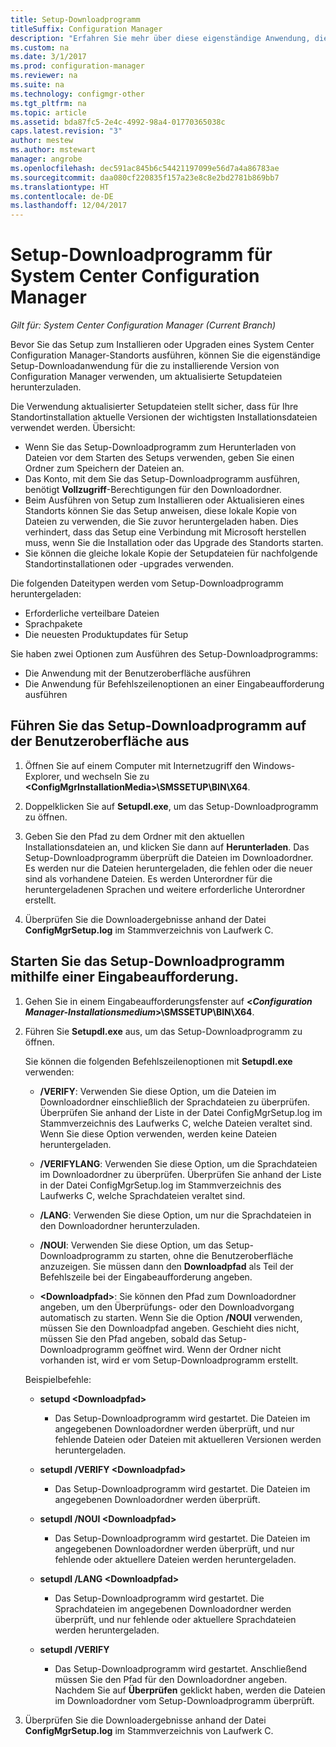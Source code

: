 ```yaml
---
title: Setup-Downloadprogramm
titleSuffix: Configuration Manager
description: "Erfahren Sie mehr über diese eigenständige Anwendung, die sicherstellen soll, dass Ihre Standortinstallation aktuelle Versionen der wichtigsten Installationsdateien verwendet."
ms.custom: na
ms.date: 3/1/2017
ms.prod: configuration-manager
ms.reviewer: na
ms.suite: na
ms.technology: configmgr-other
ms.tgt_pltfrm: na
ms.topic: article
ms.assetid: bda87fc5-2e4c-4992-98a4-01770365038c
caps.latest.revision: "3"
author: mestew
ms.author: mstewart
manager: angrobe
ms.openlocfilehash: dec591ac845b6c54421197099e56d7a4a86783ae
ms.sourcegitcommit: daa080cf220835f157a23e8c8e2bd2781b869bb7
ms.translationtype: HT
ms.contentlocale: de-DE
ms.lasthandoff: 12/04/2017
---
```

# <a name="setup-downloader-for-system-center-configuration-manager"></a>Setup-Downloadprogramm für System Center Configuration Manager

*Gilt für: System Center Configuration Manager (Current Branch)*

Bevor Sie das Setup zum Installieren oder Upgraden eines System Center Configuration Manager-Standorts ausführen, können Sie die eigenständige Setup-Downloadanwendung für die zu installierende Version von Configuration Manager verwenden, um aktualisierte Setupdateien herunterzuladen.  

Die Verwendung aktualisierter Setupdateien stellt sicher, dass für Ihre Standortinstallation aktuelle Versionen der wichtigsten Installationsdateien verwendet werden. Übersicht:   
-   Wenn Sie das Setup-Downloadprogramm zum Herunterladen von Dateien vor dem Starten des Setups verwenden, geben Sie einen Ordner zum Speichern der Dateien an.  
-   Das Konto, mit dem Sie das Setup-Downloadprogramm ausführen, benötigt **Vollzugriff**-Berechtigungen für den Downloadordner.  
-   Beim Ausführen von Setup zum Installieren oder Aktualisieren eines Standorts können Sie das Setup anweisen, diese lokale Kopie von Dateien zu verwenden, die Sie zuvor heruntergeladen haben. Dies verhindert, dass das Setup eine Verbindung mit Microsoft herstellen muss, wenn Sie die Installation oder das Upgrade des Standorts starten.  
-   Sie können die gleiche lokale Kopie der Setupdateien für nachfolgende Standortinstallationen oder -upgrades verwenden.  

Die folgenden Dateitypen werden vom Setup-Downloadprogramm heruntergeladen:  
-   Erforderliche verteilbare Dateien  
-   Sprachpakete  
-   Die neuesten Produktupdates für Setup  

Sie haben zwei Optionen zum Ausführen des Setup-Downloadprogramms:
- Die Anwendung mit der Benutzeroberfläche ausführen
- Die Anwendung für Befehlszeilenoptionen an einer Eingabeaufforderung ausführen


## <a name="run-setup-downloader-with-the-user-interface"></a>Führen Sie das Setup-Downloadprogramm auf der Benutzeroberfläche aus  

1.  Öffnen Sie auf einem Computer mit Internetzugriff den Windows-Explorer, und wechseln Sie zu **&lt;ConfigMgrInstallationMedia\>\SMSSETUP\BIN\X64**.  

2.  Doppelklicken Sie auf **Setupdl.exe**, um das Setup-Downloadprogramm zu öffnen.   

3. Geben Sie den Pfad zu dem Ordner mit den aktuellen Installationsdateien an, und klicken Sie dann auf **Herunterladen**. Das Setup-Downloadprogramm überprüft die Dateien im Downloadordner. Es werden nur die Dateien heruntergeladen, die fehlen oder die neuer sind als vorhandene Dateien. Es werden Unterordner für die heruntergeladenen Sprachen und weitere erforderliche Unterordner erstellt.  

4.  Überprüfen Sie die Downloadergebnisse anhand der Datei **ConfigMgrSetup.log** im Stammverzeichnis von Laufwerk C.  

## <a name="run-setup-downloader-from-a-command-prompt"></a>Starten Sie das Setup-Downloadprogramm mithilfe einer Eingabeaufforderung.  

1.  Gehen Sie in einem Eingabeaufforderungsfenster auf **&lt;*Configuration Manager-Installationsmedium*\>\SMSSETUP\BIN\X64**.   

2.  Führen Sie **Setupdl.exe** aus, um das Setup-Downloadprogramm zu öffnen.

    Sie können die folgenden Befehlszeilenoptionen mit **Setupdl.exe** verwenden:   

    -   **/VERIFY**: Verwenden Sie diese Option, um die Dateien im Downloadordner einschließlich der Sprachdateien zu überprüfen. Überprüfen Sie anhand der Liste in der Datei ConfigMgrSetup.log im Stammverzeichnis des Laufwerks C, welche Dateien veraltet sind. Wenn Sie diese Option verwenden, werden keine Dateien heruntergeladen.  

    -   **/VERIFYLANG**: Verwenden Sie diese Option, um die Sprachdateien im Downloadordner zu überprüfen. Überprüfen Sie anhand der Liste in der Datei ConfigMgrSetup.log im Stammverzeichnis des Laufwerks C, welche Sprachdateien veraltet sind.

    -   **/LANG**: Verwenden Sie diese Option, um nur die Sprachdateien in den Downloadordner herunterzuladen.  

    -   **/NOUI**: Verwenden Sie diese Option, um das Setup-Downloadprogramm zu starten, ohne die Benutzeroberfläche anzuzeigen. Sie müssen dann den **Downloadpfad** als Teil der Befehlszeile bei der Eingabeaufforderung angeben.  

    -   **&lt;Downloadpfad\>**: Sie können den Pfad zum Downloadordner angeben, um den Überprüfungs- oder den Downloadvorgang automatisch zu starten. Wenn Sie die Option **/NOUI** verwenden, müssen Sie den Downloadpfad angeben. Geschieht dies nicht, müssen Sie den Pfad angeben, sobald das Setup-Downloadprogramm geöffnet wird. Wenn der Ordner nicht vorhanden ist, wird er vom Setup-Downloadprogramm erstellt.  

    Beispielbefehle:

    -   **setupd &lt;Downloadpfad\>**  

        -   Das Setup-Downloadprogramm wird gestartet. Die Dateien im angegebenen Downloadordner werden überprüft, und nur fehlende Dateien oder Dateien mit aktuelleren Versionen werden heruntergeladen.     

    -   **setupdl /VERIFY &lt;Downloadpfad\>**  

        -   Das Setup-Downloadprogramm wird gestartet. Die Dateien im angegebenen Downloadordner werden überprüft.  

    -   **setupdl /NOUI &lt;Downloadpfad\>**  

        -   Das Setup-Downloadprogramm wird gestartet. Die Dateien im angegebenen Downloadordner werden überprüft, und nur fehlende oder aktuellere Dateien werden heruntergeladen.  

    -   **setupdl /LANG &lt;Downloadpfad\>**  

        -   Das Setup-Downloadprogramm wird gestartet. Die Sprachdateien im angegebenen Downloadordner werden überprüft, und nur fehlende oder aktuellere Sprachdateien werden heruntergeladen.  

    -   **setupdl /VERIFY**  

        -   Das Setup-Downloadprogramm wird gestartet. Anschließend müssen Sie den Pfad für den Downloadordner angeben. Nachdem Sie auf **Überprüfen** geklickt haben, werden die Dateien im Downloadordner vom Setup-Downloadprogramm überprüft.  

3.  Überprüfen Sie die Downloadergebnisse anhand der Datei **ConfigMgrSetup.log** im Stammverzeichnis von Laufwerk C.
